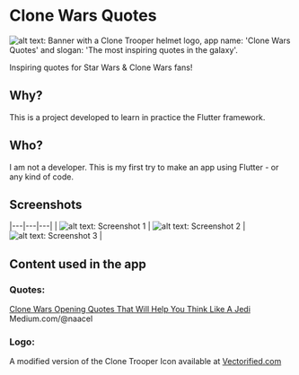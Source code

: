 # Clone Wars Quotes
![alt text: Banner with a Clone Trooper helmet logo, app name: 'Clone Wars Quotes' and slogan: 'The most inspiring quotes in the galaxy'.](/images/banner.png)

Inspiring quotes for Star Wars & Clone Wars fans!

## Why?
This is a project developed to learn in practice the Flutter framework.

## Who?
I am not a developer. 
This is my first try to make an app using Flutter - or any kind of code. 

## Screenshots
|---|---|---|
| ![alt text: Screenshot 1](/images/screenshot_1.png) | ![alt text: Screenshot 2](/images/screenshot_2.png) | ![alt text: Screenshot 3](/images/screenshot_3.png) |


## Content used in the app

### Quotes:
[Clone Wars Opening Quotes That Will Help You Think Like A Jedi](https://medium.com/illumination/clone-wars-opening-quotes-that-will-help-you-think-like-a-jedi-64d0300653b3) 
Medium.com/@naacel

### Logo:
A modified version of the Clone Trooper Icon available at [Vectorified.com](https://vectorified.com/clone-trooper-icon)
